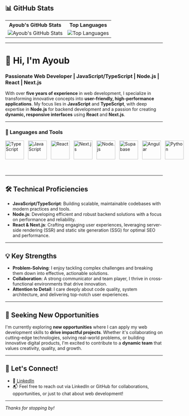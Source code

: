 ## 📊 GitHub Stats

<table>
  <tr>
    <th style="text-align:center">Ayoub's GitHub Stats</th>
    <th style="text-align:center">Top Languages</th>
  </tr>
  <tr>
    <td>
      <img src="https://github-stats-readme-beta.vercel.app/api?username=ayoubaloui94&show_icons=true&theme=github_dark&hide_border=true" alt="Ayoub's GitHub Stats" />
    </td>
    <td>
      <img src="https://github-stats-readme-beta.vercel.app/api/top-langs/?username=ayoubaloui94&layout=compact&theme=github_dark&hide_border=true" alt="Top Languages" />
    </td>
  </tr>
</table>

---

# 👋 Hi, I'm Ayoub

### Passionate Web Developer | JavaScript/TypeScript | Node.js | React | Next.js

With over **five years of experience** in web development, I specialize in transforming innovative concepts into **user-friendly, high-performance applications**. My focus lies in **JavaScript** and **TypeScript**, with deep expertise in **Node.js** for backend development and a passion for creating **dynamic, responsive interfaces** using **React** and **Next.js**.

---

### 🧰 Languages and Tools
<div style="display: flex; justify-content: space-between;">
<img align="left" alt="TypeScript" width="60px" style="padding-right:10px;" src="https://cdn.jsdelivr.net/gh/devicons/devicon/icons/typescript/typescript-plain.svg" />
<img align="left" alt="JavaScript" width="60px" style="padding-right:10px;" src="https://cdn.jsdelivr.net/gh/devicons/devicon/icons/javascript/javascript-plain.svg" />
<img align="left" alt="React" width="60px" style="padding-right:10px;" src="https://cdn.jsdelivr.net/gh/devicons/devicon/icons/react/react-original.svg" />
<img align="left" alt="Next.js" width="60px" style="padding-right:10px;" src="https://cdn.jsdelivr.net/gh/devicons/devicon/icons/nextjs/nextjs-original.svg" />
<img align="left" alt="Node.js" width="60px" style="padding-right:10px;" src="https://cdn.jsdelivr.net/gh/devicons/devicon/icons/nodejs/nodejs-original.svg" />
<img align="left" alt="Supabase" width="60px" style="padding-right:10px;" src="https://cdn.jsdelivr.net/gh/devicons/devicon/icons/supabase/supabase-original.svg" />
<img align="left" alt="Angular" width="60px" style="padding-right:10px;" src="https://cdn.jsdelivr.net/gh/devicons/devicon/icons/angularjs/angularjs-plain.svg" />
<img align="left" alt="Python" width="60px" style="padding-right:10px;padding-bottom:20px;" src="https://cdn.jsdelivr.net/gh/devicons/devicon/icons/python/python-plain.svg" />
</div>
<br />


---

## 🛠️ Technical Proficiencies

- **JavaScript/TypeScript**: Building scalable, maintainable codebases with modern practices and tools.
- **Node.js**: Developing efficient and robust backend solutions with a focus on performance and reliability.
- **React & Next.js**: Crafting engaging user experiences, leveraging server-side rendering (SSR) and static site generation (SSG) for optimal SEO and performance.

---

## 💡 Key Strengths

- **Problem-Solving**: I enjoy tackling complex challenges and breaking them down into effective, actionable solutions.
- **Collaboration**: A strong communicator and team player, I thrive in cross-functional environments that drive innovation.
- **Attention to Detail**: I care deeply about code quality, system architecture, and delivering top-notch user experiences.

---

## 🚀 Seeking New Opportunities

I'm currently exploring **new opportunities** where I can apply my web development skills to **drive impactful projects**. Whether it's collaborating on cutting-edge technologies, solving real-world problems, or building innovative digital products, I'm excited to contribute to a **dynamic team** that values creativity, quality, and growth.

---

## 🤝 Let's Connect!

- 💼 [LinkedIn](https://www.linkedin.com/in/ayoub-aloui-3089b9298/)
- 📬 Feel free to reach out via LinkedIn or GitHub for collaborations, opportunities, or just to chat about web development!

---

_Thanks for stopping by!_
